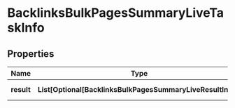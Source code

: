 # BacklinksBulkPagesSummaryLiveTaskInfo


## Properties

| Name | Type | Description | Notes |
|------------ | ------------- | ------------- | -------------|
**result** | **List[Optional[BacklinksBulkPagesSummaryLiveResultInfo]]** | array of results |[optional]|